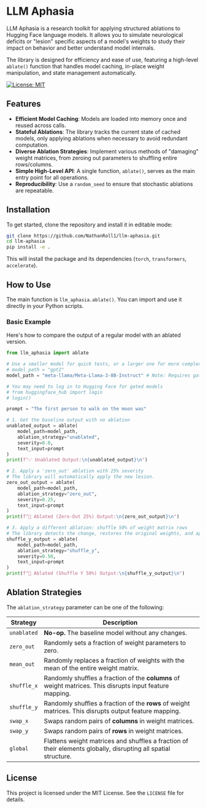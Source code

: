 
# LLM Aphasia

LLM Aphasia is a research toolkit for applying structured ablations to Hugging Face language models. It allows you to simulate neurological deficits or "lesion" specific aspects of a model's weights to study their impact on behavior and better understand model internals.

The library is designed for efficiency and ease of use, featuring a high-level `ablate()` function that handles model caching, in-place weight manipulation, and state management automatically.

[![License: MIT](https://img.shields.io/badge/License-MIT-yellow.svg)](https://opensource.org/licenses/MIT)

## Features

-   **Efficient Model Caching**: Models are loaded into memory once and reused across calls.
-   **Stateful Ablations**: The library tracks the current state of cached models, only applying ablations when necessary to avoid redundant computation.
-   **Diverse Ablation Strategies**: Implement various methods of "damaging" weight matrices, from zeroing out parameters to shuffling entire rows/columns.
-   **Simple High-Level API**: A single function, `ablate()`, serves as the main entry point for all operations.
-   **Reproducibility**: Use a `random_seed` to ensure that stochastic ablations are repeatable.

## Installation

To get started, clone the repository and install it in editable mode:

```bash
git clone https://github.com/NathanRoll1/llm-aphasia.git
cd llm-aphasia
pip install -e .
```

This will install the package and its dependencies (`torch`, `transformers`, `accelerate`).

## How to Use

The main function is `llm_aphasia.ablate()`. You can import and use it directly in your Python scripts.

### Basic Example

Here's how to compare the output of a regular model with an ablated version.

```python
from llm_aphasia import ablate

# Use a smaller model for quick tests, or a larger one for more complex research.
# model_path = "gpt2"
model_path = "meta-llama/Meta-Llama-3-8B-Instruct" # Note: Requires gated access and ~16GB VRAM

# You may need to log in to Hugging Face for gated models
# from huggingface_hub import login
# login()

prompt = "The first person to walk on the moon was"

# 1. Get the baseline output with no ablation
unablated_output = ablate(
    model_path=model_path,
    ablation_strategy="unablated",
    severity=0.0,
    text_input=prompt
)
print(f"✅ Unablated Output:\n{unablated_output}\n")

# 2. Apply a 'zero_out' ablation with 25% severity
# The library will automatically apply the new lesion.
zero_out_output = ablate(
    model_path=model_path,
    ablation_strategy="zero_out",
    severity=0.25,
    text_input=prompt
)
print(f"🔬 Ablated (Zero-Out 25%) Output:\n{zero_out_output}\n")

# 3. Apply a different ablation: shuffle 50% of weight matrix rows
# The library detects the change, restores the original weights, and applies the new lesion.
shuffle_y_output = ablate(
    model_path=model_path,
    ablation_strategy="shuffle_y",
    severity=0.50,
    text_input=prompt
)
print(f"🔬 Ablated (Shuffle Y 50%) Output:\n{shuffle_y_output}\n")

```

## Ablation Strategies

The `ablation_strategy` parameter can be one of the following:

| Strategy | Description |
|---|---|
| `unablated` | **No-op.** The baseline model without any changes. |
| `zero_out` | Randomly sets a fraction of weight parameters to zero. |
| `mean_out` | Randomly replaces a fraction of weights with the mean of the entire weight matrix. |
| `shuffle_x` | Randomly shuffles a fraction of the **columns** of weight matrices. This disrupts input feature mapping. |
| `shuffle_y` | Randomly shuffles a fraction of the **rows** of weight matrices. This disrupts output feature mapping. |
| `swap_x` | Swaps random pairs of **columns** in weight matrices. |
| `swap_y` | Swaps random pairs of **rows** in weight matrices. |
| `global` | Flattens weight matrices and shuffles a fraction of their elements globally, disrupting all spatial structure. |

## License

This project is licensed under the MIT License. See the `LICENSE` file for details.
